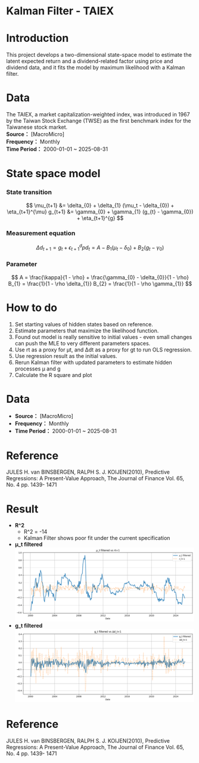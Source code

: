 # Kalman Filter - TAIEX

# Introduction
This project develops a two-dimensional state-space model to estimate the latent expected return  and a dividend-related factor using price and dividend data, and it fits the model by maximum likelihood with a Kalman filter.

# Data
The TAIEX, a market capitalization-weighted index, was introduced in 1967 by the Taiwan Stock Exchange (TWSE) as the first benchmark index for the Taiwanese stock market.  
**Source：** [MacroMicro]  
**Frequency：** Monthly  
**Time Period：** 2000-01-01 ~ 2025-08-31

# State space model
### State transition
$$
\mu_{t+1} &= \delta_{0} + \delta_{1} (\mu_t - \delta_{0}) + \eta_{t+1}^{\mu}  
g_{t+1} &= \gamma_{0} + \gamma_{1} (g_{t} - \gamma_{0}) + \eta_{t+1}^{g}   
$$

### Measurement equation
$$
\Delta d_{t+1} = g_{t} + \epsilon_{t+1}^{d}  
pd_{t} = A - B_{1} (\mu_{t} - \delta_{0}) + B_{2} (g_t - \gamma_{0})   
$$
### Parameter
$$
A = \frac{\kappa}{1 - \rho} + \frac{\gamma_{0} - \delta_{0}}{1 - \rho}  
B_{1} = \frac{1}{1 - \rho \delta_{1}}  
B_{2} = \frac{1}{1 - \rho \gamma_{1}}
$$

# How to do
1. Set starting values of hidden states based on reference.
2. Estimate parameters that maximize the likelihood function.
3. Found out model is really sensitive to initial values - even small changes can push the MLE to very different parameters spaces.
4. Use rt as a proxy for μt, and Δdt as a proxy for gt to run OLS regression.
5. Use regression result as the initial values.
6. Rerun Kalman filter with updated parameters to estimate hidden processes μ and g
7. Calculate the R square and plot


# Data
- **Source：** [MacroMicro]  
- **Frequency：** Monthly  
- **Time Period：** 2000-01-01 ~ 2025-08-31

# Reference
JULES H. van BINSBERGEN, RALPH S. J. KOIJEN(2010), Predictive Regressions: A Present-Value Approach, The Journal of Finance Vol. 65, No. 4 pp. 1439- 1471

# Result
- **R^2**  
  - R^2 = -14
  - Kalman Filter shows poor fit under the current specification
- **μ_t filtered**  
![μ_t result](plots/mu_t%20filtered.png)
- **g_t filtered**
![g_t result](plots/g_t%20filtered.png)

# Reference
JULES H. van BINSBERGEN, RALPH S. J. KOIJEN(2010), Predictive Regressions: A Present-Value Approach, The Journal of Finance Vol. 65, No. 4 pp. 1439- 1471
